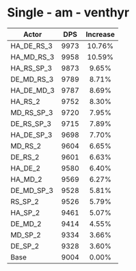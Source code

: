 # Single - am - venthyr
| Actor | DPS | Increase |
|---|:---:|:---:|
|HA_DE_RS_3|9973|10.76%|
|HA_MD_RS_3|9958|10.59%|
|HA_RS_SP_3|9873|9.65%|
|DE_MD_RS_3|9789|8.71%|
|HA_DE_MD_3|9787|8.69%|
|HA_RS_2|9752|8.30%|
|MD_RS_SP_3|9720|7.95%|
|DE_RS_SP_3|9715|7.89%|
|HA_DE_SP_3|9698|7.70%|
|MD_RS_2|9604|6.65%|
|DE_RS_2|9601|6.63%|
|HA_DE_2|9580|6.40%|
|HA_MD_2|9569|6.27%|
|DE_MD_SP_3|9528|5.81%|
|RS_SP_2|9526|5.79%|
|HA_SP_2|9461|5.07%|
|DE_MD_2|9414|4.55%|
|MD_SP_2|9334|3.66%|
|DE_SP_2|9328|3.60%|
|Base|9004|0.00%|
